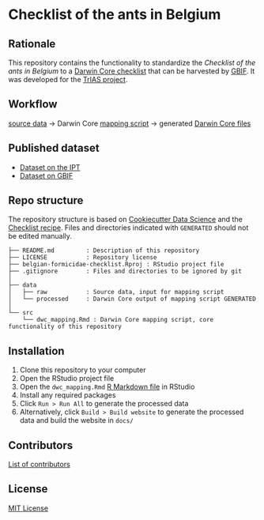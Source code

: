 # Checklist of the ants in Belgium

## Rationale

This repository contains the functionality to standardize the _Checklist of the ants in Belgium_ to a [Darwin Core checklist](https://www.gbif.org/dataset-classes) that can be harvested by [GBIF](http://www.gbif.org). It was developed for the [TrIAS project](http://trias-project.be).

## Workflow

[source data](https://github.com/trias-project/belgian-formicidae-checklist/tree/main/data/raw) → Darwin Core [mapping script](https://github.com/trias-project/belgian-formicidae-checklist/blob/main/src/dwc_mapping.Rmd) → generated [Darwin Core files](https://github.com/trias-project/belgian-formicidae-checklist/tree/main/data/processed)

## Published dataset

* [Dataset on the IPT](https://ipt.inbo.be/resource?r=belgian-formicidae-checklist)
* [Dataset on GBIF](https://doi.org/10.15468/ub8mcm)

## Repo structure

The repository structure is based on [Cookiecutter Data Science](http://drivendata.github.io/cookiecutter-data-science/) and the [Checklist recipe](https://github.com/trias-project/checklist-recipe). Files and directories indicated with `GENERATED` should not be edited manually.

```
├── README.md         : Description of this repository
├── LICENSE           : Repository license
├── belgian-formicidae-checklist.Rproj : RStudio project file
├── .gitignore        : Files and directories to be ignored by git
│
├── data
│   ├── raw           : Source data, input for mapping script
│   └── processed     : Darwin Core output of mapping script GENERATED
│
└── src
    └── dwc_mapping.Rmd : Darwin Core mapping script, core functionality of this repository

```

## Installation

1. Clone this repository to your computer
2. Open the RStudio project file
3. Open the `dwc_mapping.Rmd` [R Markdown file](https://rmarkdown.rstudio.com/) in RStudio
4. Install any required packages
5. Click `Run > Run All` to generate the processed data
6. Alternatively, click `Build > Build website` to generate the processed data and build the website in `docs/`

## Contributors

[List of contributors](https://github.com/trias-project/alien-fishes-checklist/contributors)

## License

[MIT License](https://github.com/trias-project/belgian-formicidae-checklist/blob/master/LICENSE)
